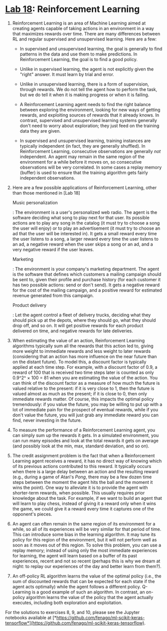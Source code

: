 
[Lab 18](https://learning.oreilly.com/library/view/hands-on-machine-learning/9781492032632/ch18.html#rl_lab): Reinforcement Learning
============================================================================================================================================

1.  Reinforcement Learning is an area of Machine Learning aimed at
    creating agents capable of taking actions in an environment in a way
    that maximizes rewards over time. There are many differences between
    RL and regular supervised and unsupervised learning. Here are a few:

    -   In supervised and unsupervised learning, the goal is generally
        to find patterns in the data and use them to make predictions.
        In Reinforcement Learning, the goal is to find a good policy.

    -   Unlike in supervised learning, the agent is not explicitly given
        the "right" answer. It must learn by trial and error.

    -   Unlike in unsupervised learning, there is a form of supervision,
        through rewards. We do not tell the agent how to perform the
        task, but we do tell it when it is making progress or when it is
        failing.

    -   A Reinforcement Learning agent needs to find the right balance
        between exploring the environment, looking for new ways of
        getting rewards, and exploiting sources of rewards that it
        already knows. In contrast, supervised and unsupervised learning
        systems generally don't need to worry about exploration; they
        just feed on the training data they are given.

    -   In supervised and unsupervised learning, training instances are
        typically independent (in fact, they are generally shuffled). In
        Reinforcement Learning, consecutive observations are generally
        *not* independent. An agent may remain in the same region of the
        environment for a while before it moves on, so consecutive
        observations will be very correlated. In some cases a replay
        memory (buffer) is used to ensure that the training algorithm
        gets fairly independent observations.

2.  Here are a few possible applications of Reinforcement Learning,
    other than those mentioned in
    [Lab 18]

    Music personalization

    :   The environment is a user's personalized web radio. The agent is
        the software deciding what song to play next for that user. Its
        possible actions are to play any song in the catalog (it must
        try to choose a song the user will enjoy) or to play an
        advertisement (it must try to choose an ad that the user will be
        interested in). It gets a small reward every time the user
        listens to a song, a larger reward every time the user listens
        to an ad, a negative reward when the user skips a song or an ad,
        and a very negative reward if the user leaves.

    Marketing

    :   The environment is your company's marketing department. The
        agent is the software that defines which customers a mailing
        campaign should be sent to, given their profile and purchase
        history (for each customer it has two possible actions: send or
        don't send). It gets a negative reward for the cost of the
        mailing campaign, and a positive reward for estimated revenue
        generated from this campaign.

    Product delivery

    :   Let the agent control a fleet of delivery trucks, deciding what
        they should pick up at the depots, where they should go, what
        they should drop off, and so on. It will get positive rewards
        for each product delivered on time, and negative rewards for
        late deliveries.

3.  When estimating the value of an action, Reinforcement Learning
    algorithms typically sum all the rewards that this action led to,
    giving more weight to immediate rewards and less weight to later
    rewards (considering that an action has more influence on the near
    future than on the distant future). To model this, a discount factor
    is typically applied at each time step. For example, with a discount
    factor of 0.9, a reward of 100 that is received two time steps later
    is counted as only 0.9^2^ × 100 = 81 when you are estimating the
    value of the action. You can think of the discount factor as a
    measure of how much the future is valued relative to the present: if
    it is very close to 1, then the future is valued almost as much as
    the present; if it is close to 0, then only immediate rewards
    matter. Of course, this impacts the optimal policy tremendously: if
    you value the future, you may be willing to put up with a lot of
    immediate pain for the prospect of eventual rewards, while if you
    don't value the future, you will just grab any immediate reward you
    can find, never investing in the future.

4.  To measure the performance of a Reinforcement Learning agent, you
    can simply sum up the rewards it gets. In a simulated environment,
    you can run many episodes and look at the total rewards it gets on
    average (and possibly look at the min, max, standard deviation, and
    so on).

5.  The credit assignment problem is the fact that when a Reinforcement
    Learning agent receives a reward, it has no direct way of knowing
    which of its previous actions contributed to this reward. It
    typically occurs when there is a large delay between an action and
    the resulting reward (e.g., during a game of Atari's *Pong*, there
    may be a few dozen time steps between the moment the agent hits the
    ball and the moment it wins the point). One way to alleviate it is
    to provide the agent with shorter-term rewards, when possible. This
    usually requires prior knowledge about the task. For example, if we
    want to build an agent that will learn to play chess, instead of
    giving it a reward only when it wins the game, we could give it a
    reward every time it captures one of the opponent's pieces.

6.  An agent can often remain in the same region of its environment for
    a while, so all of its experiences will be very similar for that
    period of time. This can introduce some bias in the learning
    algorithm. It may tune its policy for this region of the
    environment, but it will not perform well as soon as it moves out of
    this region. To solve this problem, you can use a replay memory;
    instead of using only the most immediate experiences for learning,
    the agent will learn based on a buffer of its past experiences,
    recent and not so recent (perhaps this is why we dream at night: to
    replay our experiences of the day and better learn from them?).

7.  An off-policy RL algorithm learns the value of the optimal policy
    (i.e., the sum of discounted rewards that can be expected for each
    state if the agent acts optimally) while the agent follows a
    different policy. Q-Learning is a good example of such an algorithm.
    In contrast, an on-policy algorithm learns the value of the policy
    that the agent actually executes, including both exploration and
    exploitation.

For the solutions to exercises 8, 9, and 10, please see the Jupyter
notebooks available at
[*https://github.com/fenago/ml-scikit-keras-tensorflow*](https://github.com/fenago/ml-scikit-keras-tensorflow).


